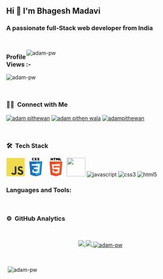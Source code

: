 ## Hi 👋 I'm Bhagesh Madavi
### A passionate full-Stack web developer from India
<!--
**123bhagesh/123bhagesh** is a ✨ _special_ ✨ repository because its `README.md` (this file) appears on your GitHub profile.

Here are some ideas to get you started:

- 🔭 I’m currently working on ...
- 🌱 I’m currently learning ...
- 👯 I’m looking to collaborate on ...
- 🤔 I’m looking for help with ...
- 💬 Ask me about ...
- 📫 How to reach me: ...
- 😄 Pronouns: ...
- ⚡ Fun fact: ...
-->

<br>
<p><img align="right" width="450px" src="https://github.com/Adam-pw/Adam-pw/blob/main/animation_500_kxa883sd.gif" alt="adam-pw" /></p>

<p align="right"> <h3>Profile Views :-</h3> <img src="https://komarev.com/ghpvc/?username=123bhagesh&label=Profile%20views&color=0e75b6&style=flat"
    alt="adam-pw" /> 
  </p>

<br>

### 🤝🏻 &nbsp;Connect with Me

<p align="left">
  <a href="https://www.linkedin.com/in/bhagesh-madavi-a3b730219/" target="blank"><img align="center"
      src="https://raw.githubusercontent.com/rahuldkjain/github-profile-readme-generator/master/src/images/icons/Social/linked-in-alt.svg"
      alt="adam pithewan" height="30" width="40" /></a>
  <a href="https://www.facebook.com/bhagesh.madavi" target="blank"><img align="center"
      src="https://raw.githubusercontent.com/rahuldkjain/github-profile-readme-generator/master/src/images/icons/Social/facebook.svg"
      alt="adam pithen wala" height="30" width="40" /></a>
 <a href="123bhagesh@gmail.com"><img align="center"
      src="https://cdn.icon-icons.com/icons2/2631/PNG/512/gmail_new_logo_icon_159149.png"
      alt="adampithewan" height="40" width="40" /></a>
</p>

<br>

### 🛠 &nbsp;Tech Stack
 <p >
 <img
      src="https://raw.githubusercontent.com/devicons/devicon/master/icons/javascript/javascript-original.svg"
      alt="javascript" width="50" height="50" />
 <img
      src="https://raw.githubusercontent.com/devicons/devicon/master/icons/css3/css3-original-wordmark.svg" alt="css3"
      width="50" height="50" />
 <img
      src="https://raw.githubusercontent.com/devicons/devicon/master/icons/html5/html5-original-wordmark.svg"
      alt="html5" width="50" height="50" />
 <img
      src="https://brandslogos.com/wp-content/uploads/thumbs/react-logo-vector-1.svg"
      width="50" height="50" />
  <img
      src="https://upload.wikimedia.org/wikipedia/commons/thumb/d/d9/Node.js_logo.svg/590px-Node.js_logo.svg.png"
      alt="javascript" width="50" height="50" />
 <img
      src="https://blog.telexarsoftware.com/wp-content/uploads/2019/11/logo-redux.png" alt="css3"
      width="50" height="50" />
 <img
      src="https://pbs.twimg.com/profile_images/1244925541448286208/rzylUjaf_400x400.jpg"
      alt="html5" width="50" height="50" />     

 </p>


<h3 align="left">Languages and Tools:</h3>
<p align="left"> 
</p>

<br>

### ⚙️ &nbsp;GitHub Analytics
​
<div align="center">

<a href="https://github.com/123bhagesh">

<img height="160em" src="https://github-readme-stats-eight-theta.vercel.app/api?username=123bhagesh&show_icons=true&theme=algolia&include_all_commits=true&count_private=true"/>

<img height="160em" src="https://github-readme-stats-eight-theta.vercel.app/api/top-langs/?username=123bhagesh&layout=compact&langs_count=5&theme=algolia"/>

<img align="center" height="170rem" src="https://github-readme-streak-stats.herokuapp.com/?user=123bhagesh&theme=dark&background=0d1117&date_format=M%20j%5B%2C%20Y%5D" alt="adam-pw" />
</a>
</div>
<br>
<br>

<p>&nbsp;<img align="center" src="https://github-readme-stats.vercel.app/api?username=123bhagesh&show_icons=true&locale=en&bg_color=0d1117&text_color=ffffff&repo=convoychat"
    alt="adam-pw" /></p>

<br>



